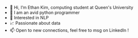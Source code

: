 - 👋 Hi, I’m Ethan Kim, computing student at Queen's University
- 🐍 I am an avid python programmer
- 📜 Interested in NLP
- 📈 Passionate about data
- 📫 Open to new connections, feel free to msg on LinkedIn ! 


